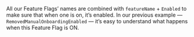 All our Feature Flags’ names are combined with `featureName` + `Enabled` to make sure that when one is on, it’s enabled. In our previous example — `RemovedManualOnboardingEnabled` — it’s easy to understand what happens when this Feature Flag is ON.
